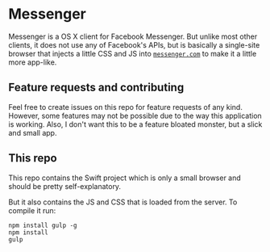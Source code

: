 # Messenger
Messenger is a OS X client for Facebook Messenger. But unlike most other clients, it does not use any of Facebook's APIs, but is basically a single-site browser that injects a little CSS and JS into [`messenger.com`](https://www.messenger.com/) to make it a little more app-like.

## Feature requests and contributing
Feel free to create issues on this repo for feature requests of any kind. However, some features may not be possible due to the way this application is working. Also, I don't want this to be a feature bloated monster, but a slick and small app.

## This repo
This repo contains the Swift project which is only a small browser and should be pretty self-explanatory.

But it also contains the JS and CSS that is loaded from the server. To compile it run:

```
npm install gulp -g
npm install
gulp
```
